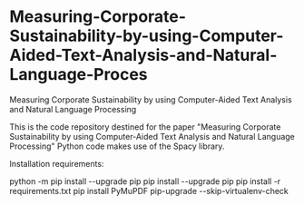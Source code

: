 # Measuring-Corporate-Sustainability-by-using-Computer-Aided-Text-Analysis-and-Natural-Language-Proces
Measuring Corporate Sustainability by using Computer-Aided Text Analysis and Natural Language Processing

This is the code repository destined for the paper "Measuring Corporate Sustainability by using Computer-Aided Text Analysis and Natural Language Processing"
Python code makes use of the Spacy library.


Installation requirements: 

python -m pip install --upgrade pip
pip install --upgrade pip
pip install -r requirements.txt
pip install PyMuPDF
pip-upgrade --skip-virtualenv-check
